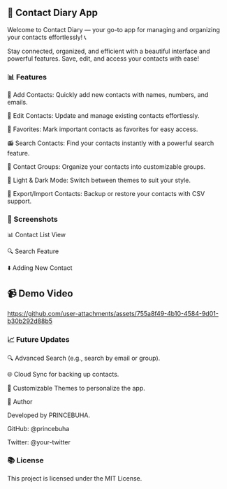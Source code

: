 ## 👤  Contact Diary App

Welcome to Contact Diary — your go-to app for managing and organizing your contacts effortlessly! 📞

Stay connected, organized, and efficient with a beautiful interface and powerful features. Save, edit, and access your contacts with ease!

### 📊 Features

 👤 Add Contacts: Quickly add new contacts with names, numbers, and emails.

🔄 Edit Contacts: Update and manage existing contacts effortlessly.

📅 Favorites: Mark important contacts as favorites for easy access.

📻 Search Contacts: Find your contacts instantly with a powerful search feature.

📃 Contact Groups: Organize your contacts into customizable groups.

🌱 Light & Dark Mode: Switch between themes to suit your style.

📏 Export/Import Contacts: Backup or restore your contacts with CSV support.

### 🌇 Screenshots

📊 Contact List View



🔍 Search Feature



⬇️ Adding New Contact






## 📹 Demo Video
https://github.com/user-attachments/assets/755a8f49-4b10-4584-9d01-b30b292d88b5





### 📈 Future Updates

🔍 Advanced Search (e.g., search by email or group).

🌐 Cloud Sync for backing up contacts.

🎨 Customizable Themes to personalize the app.

👤 Author

Developed by PRINCEBUHA.

GitHub: @princebuha

Twitter: @your-twitter

### 📚 License

This project is licensed under the MIT License.

